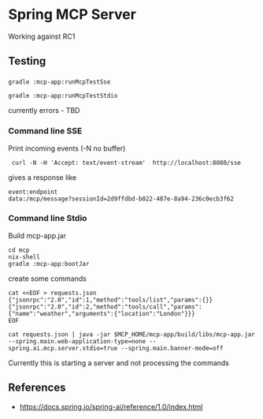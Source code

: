 
# Spring MCP Server 

Working against RC1

## Testing

###

```
gradle :mcp-app:runMcpTestSse
```

```
gradle :mcp-app:runMcpTestStdio
```
currently errors - TBD

### Command line SSE

Print incoming events (-N no buffer)
```
 curl -N -H 'Accept: text/event-stream'  http://localhost:8080/sse
```

gives a response like
```
event:endpoint
data:/mcp/message?sessionId=2d9ffdbd-b022-487e-8a94-236c0ecb3f62
``` 
 
### Command line Stdio

Build mcp-app.jar
```
cd mcp
nix-shell
gradle :mcp-app:bootJar
```

create some commands
```
cat <<EOF > requests.json
{"jsonrpc":"2.0","id":1,"method":"tools/list","params":{}}
{"jsonrpc":"2.0","id":2,"method":"tools/call","params":{"name":"weather","arguments":{"location":"London"}}}
EOF
```

```
cat requests.json | java -jar $MCP_HOME/mcp-app/build/libs/mcp-app.jar --spring.main.web-application-type=none --spring.ai.mcp.server.stdio=true --spring.main.banner-mode=off
```
Currently this is starting a server and not processing the commands

 
## References
- https://docs.spring.io/spring-ai/reference/1.0/index.html

